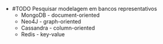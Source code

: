 * #TODO Pesquisar modelagem em bancos representativos 
	* MongoDB - document-oriented
	* Neo4J - graph-oriented
	* Cassandra - column-oriented
	* Redis - key-value